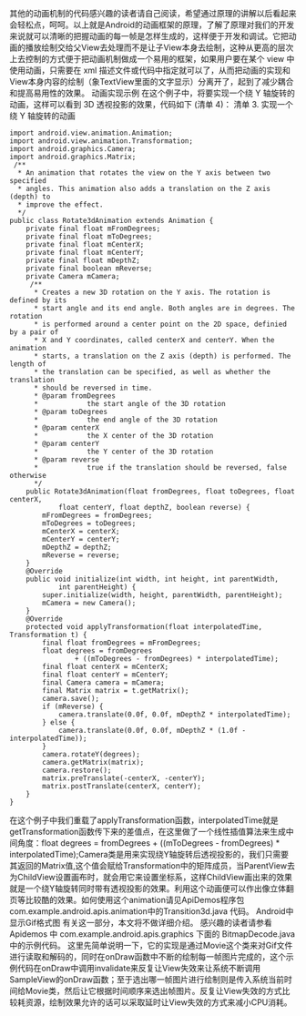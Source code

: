 其他的动画机制的代码感兴趣的读者请自己阅读，希望通过原理的讲解以后看起来会轻松点，呵呵。以上就是Android的动画框架的原理，了解了原理对我们的开发来说就可以清晰的把握动画的每一帧是怎样生成的，这样便于开发和调试。它把动画的播放绘制交给父View去处理而不是让子View本身去绘制，这种从更高的层次上去控制的方式便于把动画机制做成一个易用的框架，如果用户要在某个 view 中使用动画，只需要在 xml 描述文件或代码中指定就可以了，从而把动画的实现和View本身内容的绘制（象TextView里面的文字显示）分离开了，起到了减少耦合和提高易用性的效果。
动画实现示例
在这个例子中，将要实现一个绕 Y 轴旋转的动画，这样可以看到 3D 透视投影的效果，代码如下 (清单 4)：
清单 3. 实现一个绕 Y 轴旋转的动画
```  
import android.view.animation.Animation;
import android.view.animation.Transformation;
import android.graphics.Camera;
import android.graphics.Matrix;
 /**
  * An animation that rotates the view on the Y axis between two specified
  * angles. This animation also adds a translation on the Z axis (depth) to
  * improve the effect.
  */
public class Rotate3dAnimation extends Animation {
	private final float mFromDegrees;
	private final float mToDegrees;
	private final float mCenterX;
	private final float mCenterY;
	private final float mDepthZ;
	private final boolean mReverse;
	private Camera mCamera;
	 /**
	  * Creates a new 3D rotation on the Y axis. The rotation is defined by its
	  * start angle and its end angle. Both angles are in degrees. The rotation
	  * is performed around a center point on the 2D space, definied by a pair of
	  * X and Y coordinates, called centerX and centerY. When the animation
	  * starts, a translation on the Z axis (depth) is performed. The length of
	  * the translation can be specified, as well as whether the translation
	  * should be reversed in time.
	  * @param fromDegrees
	  *            the start angle of the 3D rotation
	  * @param toDegrees
	  *            the end angle of the 3D rotation
	  * @param centerX
	  *            the X center of the 3D rotation
	  * @param centerY
	  *            the Y center of the 3D rotation
	  * @param reverse
	  *            true if the translation should be reversed, false otherwise
	  */
	public Rotate3dAnimation(float fromDegrees, float toDegrees, float centerX,
			float centerY, float depthZ, boolean reverse) {
		mFromDegrees = fromDegrees;
		mToDegrees = toDegrees;
		mCenterX = centerX;
		mCenterY = centerY;
		mDepthZ = depthZ;
		mReverse = reverse;
	}
	@Override
	public void initialize(int width, int height, int parentWidth,
			int parentHeight) {
		super.initialize(width, height, parentWidth, parentHeight);
		mCamera = new Camera();
	}
	@Override
	protected void applyTransformation(float interpolatedTime, Transformation t) {
		final float fromDegrees = mFromDegrees;
		float degrees = fromDegrees
				+ ((mToDegrees - fromDegrees) * interpolatedTime);
		final float centerX = mCenterX;
		final float centerY = mCenterY;
		final Camera camera = mCamera;
		final Matrix matrix = t.getMatrix();
		camera.save();
		if (mReverse) {
			camera.translate(0.0f, 0.0f, mDepthZ * interpolatedTime);
		} else {
			camera.translate(0.0f, 0.0f, mDepthZ * (1.0f - interpolatedTime));
		}
		camera.rotateY(degrees);
		camera.getMatrix(matrix);
		camera.restore();
		matrix.preTranslate(-centerX, -centerY);
		matrix.postTranslate(centerX, centerY);
	}
}
```
在这个例子中我们重载了applyTransformation函数，interpolatedTime就是getTransformation函数传下来的差值点，在这里做了一个线性插值算法来生成中间角度：float degrees = fromDegrees + ((mToDegrees - fromDegrees) * interpolatedTime);Camera类是用来实现绕Y轴旋转后透视投影的，我们只需要其返回的Matrix值,这个值会赋给Transformation中的矩阵成员，当ParentView去为ChildView设置画布时，就会用它来设置坐标系，这样ChildView画出来的效果就是一个绕Y轴旋转同时带有透视投影的效果。利用这个动画便可以作出像立体翻页等比较酷的效果。如何使用这个animation请见ApiDemos程序包com.example.android.apis.animation中的Transition3d.java 代码。
Android中显示Gif格式图
有关这一部分，本文将不做详细介绍。 感兴趣的读者请参看 Apidemos 中 com.example.android.apis.graphics 下面的 BitmapDecode.java 中的示例代码。
这里先简单说明一下，它的实现是通过Movie这个类来对Gif文件进行读取和解码的，同时在onDraw函数中不断的绘制每一帧图片完成的，这个示例代码在onDraw中调用invalidate来反复让View失效来让系统不断调用SampleView的onDraw函数；至于选出哪一帧图片进行绘制则是传入系统当前时间给Movie类，然后让它根据时间顺序来选出帧图片。反复让View失效的方式比较耗资源，绘制效果允许的话可以采取延时让View失效的方式来减小CPU消耗。